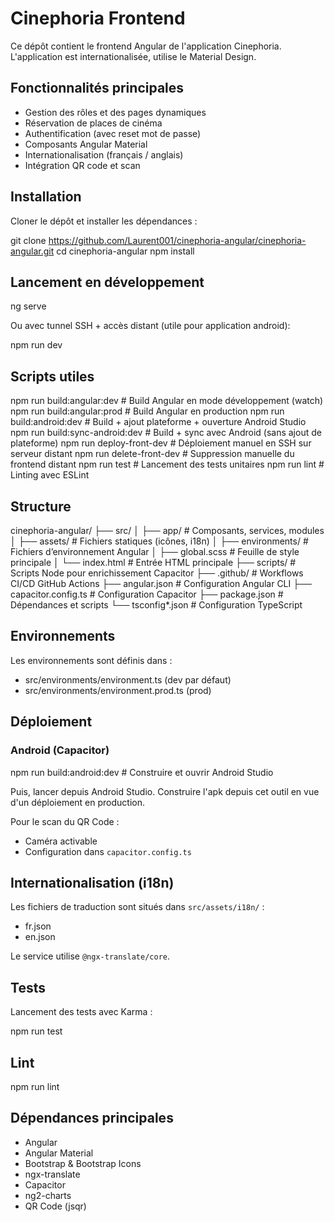 # Cinephoria Frontend

Ce dépôt contient le frontend Angular de l'application Cinephoria.
L'application est internationalisée, utilise le Material Design.

## Fonctionnalités principales

- Gestion des rôles et des pages dynamiques
- Réservation de places de cinéma
- Authentification (avec reset mot de passe)
- Composants Angular Material
- Internationalisation (français / anglais)
- Intégration QR code et scan

## Installation

Cloner le dépôt et installer les dépendances :

git clone https://github.com/Laurent001/cinephoria-angular/cinephoria-angular.git
cd cinephoria-angular
npm install

## Lancement en développement

ng serve

Ou avec tunnel SSH + accès distant (utile pour application android):

npm run dev

## Scripts utiles

npm run build:angular:dev # Build Angular en mode développement (watch)
npm run build:angular:prod # Build Angular en production
npm run build:android:dev # Build + ajout plateforme + ouverture Android Studio
npm run build:sync-android:dev # Build + sync avec Android (sans ajout de plateforme)
npm run deploy-front-dev # Déploiement manuel en SSH sur serveur distant
npm run delete-front-dev # Suppression manuelle du frontend distant
npm run test # Lancement des tests unitaires
npm run lint # Linting avec ESLint

## Structure

cinephoria-angular/
├── src/
│ ├── app/ # Composants, services, modules
│ ├── assets/ # Fichiers statiques (icônes, i18n)
│ ├── environments/ # Fichiers d’environnement Angular
│ ├── global.scss # Feuille de style principale
│ └── index.html # Entrée HTML principale
├── scripts/ # Scripts Node pour enrichissement Capacitor
├── .github/ # Workflows CI/CD GitHub Actions
├── angular.json # Configuration Angular CLI
├── capacitor.config.ts # Configuration Capacitor
├── package.json # Dépendances et scripts
└── tsconfig\*.json # Configuration TypeScript

## Environnements

Les environnements sont définis dans :

- src/environments/environment.ts (dev par défaut)
- src/environments/environment.prod.ts (prod)

## Déploiement

### Android (Capacitor)

npm run build:android:dev # Construire et ouvrir Android Studio

Puis, lancer depuis Android Studio. Construire l'apk depuis cet outil en vue d'un déploiement en production.

Pour le scan du QR Code :

- Caméra activable
- Configuration dans `capacitor.config.ts`

## Internationalisation (i18n)

Les fichiers de traduction sont situés dans `src/assets/i18n/` :

- fr.json
- en.json

Le service utilise `@ngx-translate/core`.

## Tests

Lancement des tests avec Karma :

npm run test

## Lint

npm run lint

## Dépendances principales

- Angular
- Angular Material
- Bootstrap & Bootstrap Icons
- ngx-translate
- Capacitor
- ng2-charts
- QR Code (jsqr)
